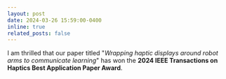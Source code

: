 ```yaml
---
layout: post
date: 2024-03-26 15:59:00-0400
inline: true
related_posts: false
---
```


I am thrilled that our paper titled "<em>Wrapping haptic displays around robot arms to communicate learning</em>" has won the <b>2024 IEEE Transactions on Haptics Best Application Paper Award</b>.